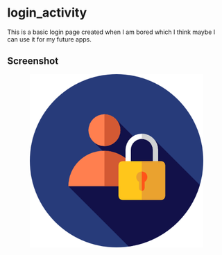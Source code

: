 # login_activity

This is a basic login page created when I am bored which I think maybe I can use it for my future apps.

## Screenshot

<p align="center">
  <img src="lib/images/1.png" alt="Project Picture" width="400">
</p>

